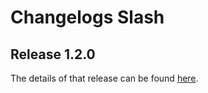 # Changelogs Slash

## Release 1.2.0

The details of that release can be found [here](./CHANGELOG_v1.2.0.md).
